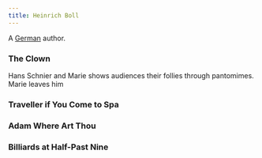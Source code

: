 ```yaml
---
title: Heinrich Boll
---
```


A [German](../index.html) author.

### The Clown

Hans Schnier and Marie shows audiences their follies through pantomimes. Marie leaves him

### Traveller if You Come to Spa

### Adam Where Art Thou

### Billiards at Half-Past Nine

